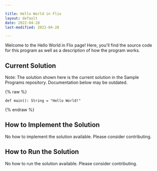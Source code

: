 ```yaml
---

title: Hello World in Flix
layout: default
date: 2022-04-28
last-modified: 2022-04-28

---
```


Welcome to the Hello World in Flix page! Here, you'll find the source code for this program as well as a description of how the program works.

## Current Solution

Note: The solution shown here is the current solution in the Sample Programs repository. Documentation below may be outdated.

{% raw %}

```Flix
def main(): String = "Hello World!"
```

{% endraw %}

## How to Implement the Solution

No how to implement the solution available. Please consider contributing.

## How to Run the Solution

No how to run the solution available. Please consider contributing.